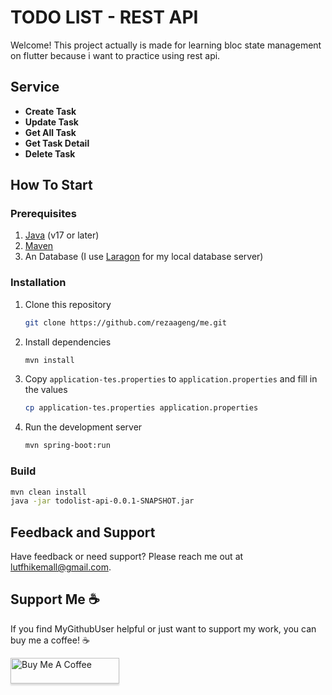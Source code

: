 # TODO LIST - REST API

Welcome! This project actually is made for learning bloc state management on flutter because i want to practice using rest api.

## Service

- **Create Task**
- **Update Task**
- **Get All Task**
- **Get Task Detail**
- **Delete Task**
  
## How To Start

### Prerequisites

1. [Java](https://www.oracle.com/java) (v17 or later)
2. [Maven](https://maven.apache.org/download.cgi)
3. An Database (I use [Laragon](https://laragon.org/download/index.html) for my local database server)

### Installation

1. Clone this repository
   ```sh
   git clone https://github.com/rezaageng/me.git
   ```
2. Install dependencies
   ```sh
   mvn install
   ```
3. Copy `application-tes.properties` to `application.properties` and fill in the values
   ```sh
   cp application-tes.properties application.properties
   ```
4. Run the development server
   ```sh
   mvn spring-boot:run
   ```

### Build

```sh
mvn clean install
java -jar todolist-api-0.0.1-SNAPSHOT.jar
```

## Feedback and Support

Have feedback or need support? Please reach me out at [lutfhikemall@gmail.com](mailto:lutfhikemall@gmail.com).

## Support Me ☕

If you find MyGithubUser helpful or just want to support my work, you can buy me a coffee! ☕

<a href="https://www.buymeacoffee.com/lutfhikemall" target="_blank"><img src="https://www.buymeacoffee.com/assets/img/custom_images/orange_img.png" alt="Buy Me A Coffee" style="height: 41px !important;width: 174px !important;box-shadow: 0px 3px 2px 0px rgba(190, 190, 190, 0.5) !important;-webkit-box-shadow: 0px 3px 2px 0px rgba(190, 190, 190, 0.5) !important;" ></a>